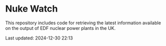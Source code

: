 # Nuke Watch

This repository includes code for retrieving the latest information available on the output of EDF nuclear power plants in the UK.

Last updated: 2024-12-30 22:13